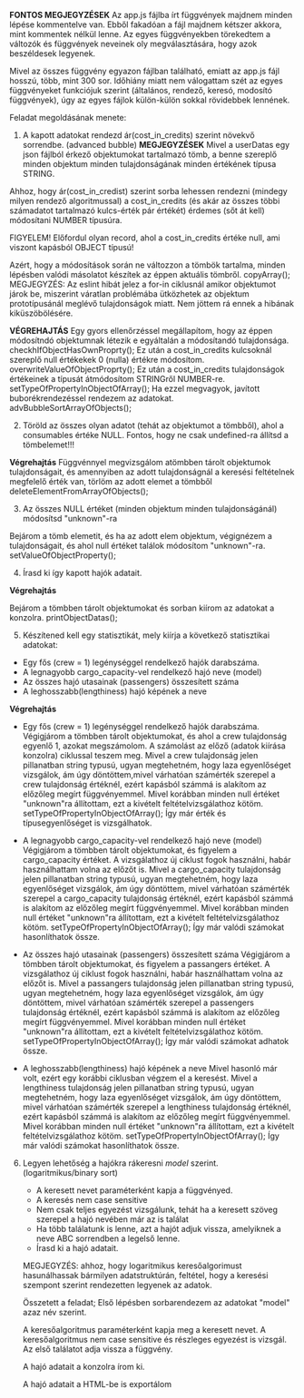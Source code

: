 **FONTOS MEGJEGYZÉSEK**
Az app.js fájlba írt függvények majdnem minden lépése kommentelve van. Ebből fakadóan a fájl majdnem kétszer akkora, mint kommentek nélkül lenne. Az egyes függvényekben törekedtem a változók és függvények neveinek oly megválasztására, hogy azok beszéldesek legyenek.

Mivel az összes függvény egyazon fájlban található, emiatt az app.js fájl hosszú, több, mint 300 sor. Időhiány miatt nem válogattam szét az egyes függvényeket funkciójuk szerint (általános, rendező, keresó, modosító függvények), úgy az egyes fájlok külön-külön sokkal rövidebbek lennének.

Feladat megoldásának menete:

1. A kapott adatokat rendezd ár(cost_in_credits) szerint növekvő sorrendbe. (advanced bubble)
**MEGJEGYZÉSEK**
Mivel a userDatas egy json fájlból érkező objektumokat tartalmazó tömb, a benne szereplő minden objektum minden tulajdonságának  minden értékének típusa STRING.

Ahhoz, hogy ár(cost_in_credist) szerint sorba lehessen rendezni (mindegy milyen rendező algoritmussal) a cost_in_credits (és akár az összes többi számadatot tartalmazó kulcs-érték pár értékét) érdemes (sőt át kell) módosítani NUMBER típusúra.

FIGYELEM! Előfordul olyan record, ahol a cost_in_credits értéke null, ami viszont kapásból OBJECT típusú!

Azért, hogy a módosítások során ne változzon a tömbök tartalma, minden lépésben valódi másolatot készítek az éppen aktuális tömbről.
    copyArray();
    MEGJEGYZÉS: Az eslint hibát jelez a for-in ciklusnál amikor objektumot járok be, miszerint váratlan problémába ütközhetek az objektum prototípusánál meglévő tulajdonságok miatt. Nem jöttem rá ennek a hibának kiküszöbölésére.

**VÉGREHAJTÁS**
Egy gyors ellenőrzéssel megállapítom, hogy az éppen módosítndó objektumnak létezik e egyáltalán a módosítandó tulajdonsága.
    checkhIfObjectHasOwnProprty();
Ez után a cost_in_credits kulcsoknál szereplő null értékekek 0 (nulla) értékre módosítom.
    overwriteValueOfObjectProprty();
Ez után a cost_in_credits tulajdonságok értékeinek a típusát átmódosítom STRINGről NUMBER-re.
    setTypeOfPropertyInObjectOfArray();
Ha ezzel megvagyok, javított buborékrendezéssel rendezem az adatokat.
    advBubbleSortArrayOfObjects();

2. Töröld az összes olyan adatot (tehát az objektumot a tömbből), ahol a consumables értéke NULL. Fontos, hogy ne csak undefined-ra állítsd a tömbelemet!!!

**Végrehajtás**
Függvénnyel megvizsgálom atömbben tárolt objektumok tulajdonságait, és amennyiben az adott tulajdonságnál a keresési feltételnek megfelelő érték van, törlöm az adott elemet a tömbből
    deleteElementFromArrayOfObjects();

3. Az összes NULL értéket (minden objektum minden tulajdonságánál) módosítsd "unknown"-ra

Bejárom a tömb elemetit, és ha az adott elem objektum, végignézem a tulajdonságait, és ahol null értéket találok módosítom "unknown"-ra.
    setValueOfObjectProperty();

4. Írasd ki így kapott hajók adatait.

**Végrehajtás**

Bejárom a tömbben tárolt objektumokat és sorban kiírom az adatokat a konzolra.
    printObjectDatas();

5. Készítened kell egy statisztikát, mely kiírja a következő statisztikai adatokat: 

* Egy fős (crew = 1) legénységgel rendelkező hajók darabszáma.
* A legnagyobb cargo_capacity-vel rendelkező hajó neve (model)
* Az összes hajó utasainak (passengers) összesített száma
* A leghosszabb(lengthiness) hajó képének a neve

**Végrehajtás**

   * Egy fős (crew = 1) legénységgel rendelkező hajók darabszáma.
    Végigjárom a tömbben tárolt objektumokat, és ahol a crew tulajdonság egyenlő 1, azokat megszámolom.
    A számolást az előző (adatok kiírása konzolra) ciklussal teszem meg.
    Mivel a crew tulajdonság jelen pillanatban string typusú, ugyan megtehetném, hogy laza egyenlőséget vizsgálok, ám úgy döntöttem,mivel várhatóan számérték szerepel a crew tulajdonság értéknél, ezért kapásból számmá is alakítom az előzőleg megírt függvényemmel. Mivel korábban minden null értéket "unknown"ra állítottam, ezt a kivételt feltételvizsgálathoz kötöm.
        setTypeOfPropertyInObjectOfArray();
    Így már érték és típusegyenlőséget is vizsgálhatok.

* A legnagyobb cargo_capacity-vel rendelkező hajó neve (model)
    Végigjárom a tömbben tárolt objektumokat, és figyelem a cargo_capacity értéket.
    A vizsgálathoz új ciklust fogok használni, habár használhattam volna az előzőt is.
    Mivel a cargo_capacity tulajdonság jelen pillanatban string typusú, ugyan megtehetném, hogy laza egyenlőséget vizsgálok, ám úgy döntöttem, mivel várhatóan számérték szerepel a cargo_capacity tulajdonság értéknél, ezért kapásból számmá is alakítom az előzőleg megírt függvényemmel. Mivel korábban minden null értéket "unknown"ra állítottam, ezt a kivételt feltételvizsgálathoz kötöm.
        setTypeOfPropertyInObjectOfArray();
    Így már valódi számokat hasonlíthatok össze.

* Az összes hajó utasainak (passengers) összesített száma
    Végigjárom a tömbben tárolt objektumokat, és figyelem a passangers értéket.
    A vizsgálathoz új ciklust fogok használni, habár használhattam volna az előzőt is.
    Mivel a passangers tulajdonság jelen pillanatban string typusú, ugyan megtehetném, hogy laza egyenlőséget vizsgálok, ám úgy döntöttem, mivel várhatóan számérték szerepel a passengers tulajdonság értéknél, ezért kapásból számmá is alakítom az előzőleg megírt függvényemmel. Mivel korábban minden null értéket "unknown"ra állítottam, ezt a kivételt feltételvizsgálathoz kötöm.
        setTypeOfPropertyInObjectOfArray();
    Így már valódi számokat adhatok össze.

* A leghosszabb(lengthiness) hajó képének a neve
    Mivel hasonló már volt, ezért egy korábbi ciklusban végzem el a keresést.
    Mivel a lengthiness tulajdonság jelen pillanatban string typusú, ugyan megtehetném, hogy laza egyenlőséget vizsgálok, ám úgy döntöttem, mivel várhatóan számérték szerepel a lengthiness tulajdonság értéknél, ezért kapásból számmá is alakítom az előzőleg megírt függvényemmel. Mivel korábban minden null értéket "unknown"ra állítottam, ezt a kivételt feltételvizsgálathoz kötöm.
        setTypeOfPropertyInObjectOfArray();
    Így már valódi számokat hasonlíthatok össze.

6. Legyen lehetőség a hajókra rákeresni _model_ szerint. (logaritmikus/binary sort)

    * A keresett nevet paraméterként kapja a függvényed.
    * A keresés nem case sensitive
    * Nem csak teljes egyezést vizsgálunk, tehát ha a keresett szöveg szerepel a hajó nevében már az is találat
    * Ha több találatunk is lenne, azt a hajót adjuk vissza, amelyiknek a neve ABC sorrendben a legelső lenne.
    * Írasd ki a hajó adatait.

    MEGJEGYZÉS: ahhoz, hogy logaritmikus keresőalgorimust hasunálhassak bármilyen adatstruktúrán, feltétel, hogy a keresési szempont szerint rendezetten legyenek az adatok.

    Összetett a feladat;
    Első lépésben sorbarendezem az adatokat "model" azaz név szerint.
    
    A keresőalgoritmus paraméterként kapja meg a keresett nevet.
        A keresőalgoritmus nem case sensitive és részleges egyezést is vizsgál.
        Az első találatot adja vissza a függvény.
    
    A hajó adatait a konzolra írom ki.

    A hajó adatait a HTML-be is exportálom